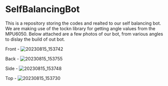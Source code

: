 # SelfBalancingBot
This is a repository storing the codes and realted to our self balancing bot.
We are making use of the tockn library for getting angle values from the MPU6050.
Below attached are a few photos of our bot, from various angles to dislay the build of out bot.

Front - 
![20230815_153742](https://github.com/YJawale/SelfBalancingBot/assets/125810583/3d673aa8-976a-4bf8-906d-565571fc71d3)

Back - 
![20230815_153755](https://github.com/YJawale/SelfBalancingBot/assets/125810583/6371e3ef-d6e5-4e8a-972e-77617eb1db46)

Side - 
![20230815_153748](https://github.com/YJawale/SelfBalancingBot/assets/125810583/57106b03-4582-41e8-9e38-7b2f45226fdf)

Top - 
![20230815_153730](https://github.com/YJawale/SelfBalancingBot/assets/125810583/c6ed0c89-9d1d-429f-bd7d-87d90c0c1e94)
